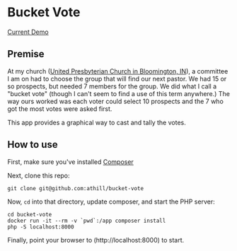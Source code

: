# Bucket Vote

[Current Demo](http://bucket-vote.andyhill.us/)

Premise
-----------

At my church ([United Presbyterian Church in Bloomington, IN](http://upcbloomington.org/)), a committee I am on had to choose the group that will find our next pastor. We had 15 or so prospects, but needed 7 members for the group. We did what I call a "bucket vote" (though I can't seem to find a use of this term anywhere.) The way ours worked was each voter could select 10 prospects and the 7 who got the most votes were asked first. 

This app provides a graphical way to cast and tally the votes.

How to use
--------------------

First, make sure you've installed [Composer](https://getcomposer.org/.)

Next, clone this repo:

```
git clone git@github.com:athill/bucket-vote
```

Now, `cd` into that directory, update composer, and start the PHP server:

```
cd bucket-vote
docker run -it --rm -v `pwd`:/app composer install
php -S localhost:8000
```

Finally, point your browser to (http://localhost:8000) to start.
